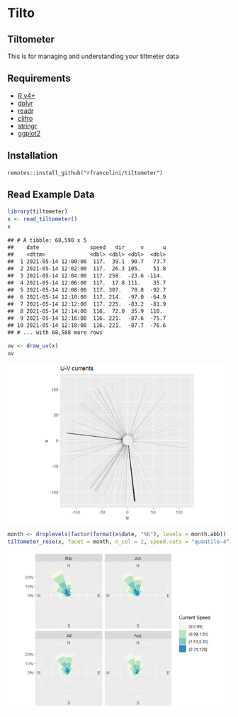 Tilto
================

## Tiltometer

This is for managing and understanding your tiltmeter data

## Requirements

-   [R v4+](https://www.r-project.org/)
-   [dplyr](https://CRAN.R-project.org/package=dplyr)
-   [readr](https://CRAN.R-project.org/package=readr)
-   [clifro](https://CRAN.R-project.org/package=clifro)
-   [stringr](https://CRAN.R-project.org/package=stringr)
-   [ggplot2](https://CRAN.R-project.org/package=ggplot2)

## Installation

    remotes::install_github("rfrancolini/tiltometer")

## Read Example Data

``` r
library(tiltometer)
x <- read_tiltometer()
x
```

    ## # A tibble: 68,598 x 5
    ##    date                speed   dir     v      u
    ##    <dttm>              <dbl> <dbl> <dbl>  <dbl>
    ##  1 2021-05-14 12:00:00  117.  39.1  90.7   73.7
    ##  2 2021-05-14 12:02:00  117.  26.3 105.    51.8
    ##  3 2021-05-14 12:04:00  117. 258.  -23.6 -114. 
    ##  4 2021-05-14 12:06:00  117.  17.8 111.    35.7
    ##  5 2021-05-14 12:08:00  117. 307.   70.8  -92.7
    ##  6 2021-05-14 12:10:00  117. 214.  -97.0  -64.9
    ##  7 2021-05-14 12:12:00  117. 225.  -83.2  -81.9
    ##  8 2021-05-14 12:14:00  116.  72.0  35.9  110. 
    ##  9 2021-05-14 12:16:00  116. 221.  -87.6  -75.7
    ## 10 2021-05-14 12:18:00  116. 221.  -87.7  -76.6
    ## # ... with 68,588 more rows

``` r
uv <- draw_uv(x)
uv
```

![](README_files/figure-gfm/uvplot-1.png)<!-- -->

``` r
month <- droplevels(factor(format(x$date, "%b"), levels = month.abb))
tiltometer_rose(x, facet = month, n_col = 2, speed.cuts = "quantile-4")
```

![](README_files/figure-gfm/windrose-1.png)<!-- -->
